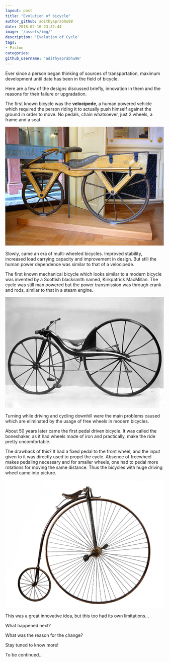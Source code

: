 ```yaml
---
layout: post
title: "Evolution of bicycle"
author_github: adithyaprabhu98
date: 2018-02-16 23:32:44
image: '/assets/img/'
description: 'Evolution of Cycle'
tags:
- Piston
categories:
github_username: 'adithyaprabhu98'
---
```


Ever since a person began thinking of sources of transportation, maximum development until date has been in the field of bicycle.

Here are a few of the designs discussed briefly, innovation in them and the reasons for their failure or upgradation.

The first known bicycle was the **velocipede**, a human powered vehicle which required the person riding it to actually push himself against the ground in order to move. No pedals, chain whatsoever, just 2 wheels, a frame and a seat.

![Archetype of a Bicycle](/blog/assets/img/cycle/1.jpg)

Slowly, came an era of multi-wheeled bicycles. Improved stability, increased load carrying capacity and improvement in design. But still the human power dependence was similar to that of a velocipede.

The first known mechanical bicycle which looks similar to a modern bicycle was invented by a Scottish blacksmith named, Kirkpatrick MacMillan. The cycle was still man powered but the power transmission was through crank and rods, similar to that in a steam engine.

![Image result for kirk patrick first bicycle](/blog/assets/img/cycle/2.jpg)

Turning while driving and cycling downhill were the main problems caused which are eliminated by the usage of free wheels in modern bicycles.

About 50 years later came the first pedal driven bicycle. It was called the boneshaker, as it had wheels made of iron and practically, make the ride pretty uncomfortable.

The drawback of this? It had a fixed pedal to the front wheel, and the input given to it was directly used to propel the cycle. Absence of freewheel makes pedaling necessary and for smaller wheels, one had to pedal more rotations for moving the same distance. Thus the bicycles with huge driving wheel came into picture.

![Related image](/blog/assets/img/cycle/3.jpg)

This was a great innovative idea, but this too had its own limitations…

What happened next?

What was the reason for the change?

Stay tuned to know more!

To be continued…
